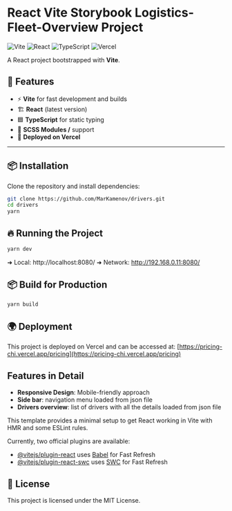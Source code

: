 # React Vite Storybook Logistics-Fleet-Overview Project

![Vite](https://img.shields.io/badge/Vite-4.x-blueviolet?style=flat&logo=vite)
![React](https://img.shields.io/badge/React-18.x-blue?style=flat&logo=react)
![TypeScript](https://img.shields.io/badge/TypeScript-5.x-blue?style=flat&logo=typescript)
![Vercel](https://img.shields.io/badge/Vercel-Deployed-000000?style=flat&logo=vercel)

A React project bootstrapped with **Vite**.

## 🚀 Features

- ⚡ **Vite** for fast development and builds
- 🏗 **React** (latest version)
- 🟦 **TypeScript** for static typing
- 💅 **SCSS Modules /** support
- 🚀 **Deployed on Vercel**

---

## 📦 Installation

Clone the repository and install dependencies:

```sh
git clone https://github.com/MarKamenov/drivers.git
cd drivers
yarn
```

## 🔥 Running the Project

```sh
yarn dev
```
➜  Local:   http://localhost:8080/
➜  Network: http://192.168.0.11:8080/

## 📦 Build for Production

```sh
yarn build
```

## 🌍 Deployment

This project is deployed on Vercel and can be accessed at: [https://pricing-chi.vercel.app/pricing](https://pricing-chi.vercel.app/pricing)

## Features in Detail

- **Responsive Design**: Mobile-friendly approach
- **Side bar**: navigation menu loaded from json file
- **Drivers overview**: list of drivers with all the details loaded from json file

This template provides a minimal setup to get React working in Vite with HMR and some ESLint rules.

Currently, two official plugins are available:

- [@vitejs/plugin-react](https://github.com/vitejs/vite-plugin-react/blob/main/packages/plugin-react/README.md) uses [Babel](https://babeljs.io/) for Fast Refresh
- [@vitejs/plugin-react-swc](https://github.com/vitejs/vite-plugin-react-swc) uses [SWC](https://swc.rs/) for Fast Refresh

## 📜 License
This project is licensed under the MIT License.